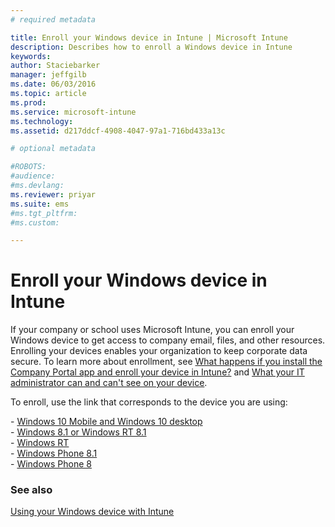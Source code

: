 ```yaml
---
# required metadata

title: Enroll your Windows device in Intune | Microsoft Intune
description: Describes how to enroll a Windows device in Intune
keywords:
author: Staciebarker
manager: jeffgilb
ms.date: 06/03/2016
ms.topic: article
ms.prod:
ms.service: microsoft-intune
ms.technology:
ms.assetid: d217ddcf-4908-4047-97a1-716bd433a13c

# optional metadata

#ROBOTS:
#audience:
#ms.devlang:
ms.reviewer: priyar
ms.suite: ems
#ms.tgt_pltfrm:
#ms.custom:

---
```



# Enroll your Windows device in Intune

If your company or school uses Microsoft Intune, you can enroll your Windows device to get access to company email, files, and other resources. Enrolling your devices enables your organization to keep corporate data secure. To learn more about enrollment, see [What happens if you install the Company Portal app and enroll your device in Intune?](what-happens-if-you-install-the-company-portal-app-and-enroll-your-device-in-intune-windows.md) and [What your IT administrator can and can't see on your device](what-can-your-it-administrator-see-when-you-enroll-your-device-in-intune-windows.md).

To enroll, use the link that corresponds to the device you are using:

- [Windows 10 Mobile and Windows 10 desktop](enroll-your-w10-phone-or-w10-pc-windows.md)</br>
- [Windows 8.1 or Windows RT 8.1](enroll-your-w81-or-rt81-windows.md)</br>
- [Windows RT](enroll-your-rt-windows.md)</br>
- [Windows Phone 8.1](enroll-your-wp81-windows.md)</br>
- [Windows Phone 8](enroll-your-wp8-windows.md)


### See also
[Using your Windows device with Intune](using-your-windows-device-with-intune.md)

